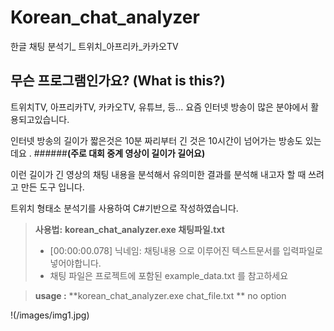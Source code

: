 # Korean_chat_analyzer
한글 채팅 분석기_ 트위치_아프리카_카카오TV





무슨 프로그램인가요?  (What is this?)
-------------

트위치TV, 아프리카TV, 카카오TV, 유튜브, 등... 요즘 인터넷 방송이 많은 분야에서 활용되고있습니다.

인터넷 방송의 길이가 짧은것은 10분 짜리부터 긴 것은 10시간이 넘어가는 방송도 있는데요 .
######**(주로 대회 중계 영상이 길이가 길어요)**

이런 길이가 긴 영상의 채팅 내용을 분석해서 유의미한 결과를 분석해 내고자 할 때 쓰려고 만든 도구 입니다.

트위치 형태소 분석기를 사용하여 C#기반으로 작성하였습니다.



> **사용법:**
> **korean_chat_analyzer.exe 채팅파일.txt**
> 
> - [00:00:00.078] 닉네임: 채팅내용 으로 이루어진 텍스트문서를 입력파일로 넣어야합니다.
> - 채팅 파일은 프로젝트에 포함된 example_data.txt 를 참고하세요



> **usage :**
> **korean_chat_analyzer.exe chat_file.txt **
> no option



!(/images/img1.jpg)
